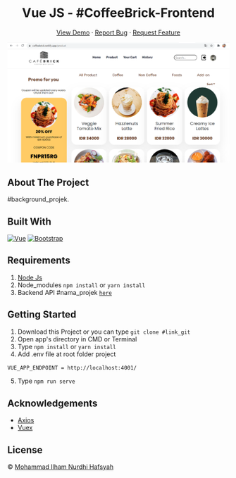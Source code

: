 <h1 align='center'>Vue JS - #CoffeeBrick-Frontend</h1>
  <p align="center">
    <a href="https://coffeebrick.netlify.app">View Demo</a>
    ·
    <a href="https://github.com/IlhamHafsyah/Coffee-Brick_Frontend">Report Bug</a>
    ·
    <a href="https://github.com/IlhamHafsyah/Coffee-Brick_Frontend">Request Feature</a>
  </p>

![Image Banner](https://raw.githubusercontent.com/IlhamHafsyah/Coffee-Brick_Frontend/master/banner-cb.png)

## About The Project

#background_projek.

## Built With

[![Vue](https://img.shields.io/badge/Vue-v2.6.11-green)](https://github.com/vuejs/vue)
[![Bootstrap](https://img.shields.io/badge/Bootstrap-v4.5.x-blue)](https://github.com/bootstrap-vue/bootstrap-vue)

## Requirements

1. <a href="https://nodejs.org/en/download/">Node Js</a>
2. Node_modules `npm install` or `yarn install`
3. Backend API #nama_projek [`here`](https://github.com/arkbootcamp/week4-web3-express)

## Getting Started

1. Download this Project or you can type `git clone #link_git`
2. Open app's directory in CMD or Terminal
3. Type `npm install` or `yarn install`
4. Add .env file at root folder project

```sh
VUE_APP_ENDPOINT = http://localhost:4001/
```

5. Type `npm run serve`

## Acknowledgements

- [Axios](https://www.npmjs.com/package/axios)
- [Vuex](https://vuex.vuejs.org/)

## License

© [Mohammad Ilham Nurdhi Hafsyah](https://github.com/IlhamHafsyah/)
